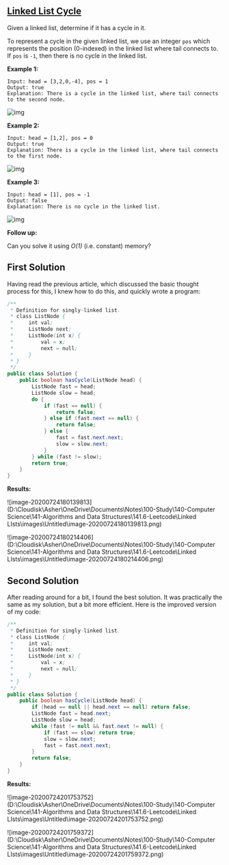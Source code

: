 ## [Linked List Cycle](https://leetcode.com/explore/learn/card/linked-list/214/two-pointer-technique/1212/)

Given a linked list, determine if it has a cycle in it.

To represent a cycle in the given linked list, we use an integer `pos` which represents the position (0-indexed) in the linked list where tail connects to. If `pos` is `-1`, then there is no cycle in the linked list.

 

**Example 1:**

```
Input: head = [3,2,0,-4], pos = 1
Output: true
Explanation: There is a cycle in the linked list, where tail connects to the second node.
```

![img](https://assets.leetcode.com/uploads/2018/12/07/circularlinkedlist.png)

**Example 2:**

```
Input: head = [1,2], pos = 0
Output: true
Explanation: There is a cycle in the linked list, where tail connects to the first node.
```

![img](https://assets.leetcode.com/uploads/2018/12/07/circularlinkedlist_test2.png)

**Example 3:**

```
Input: head = [1], pos = -1
Output: false
Explanation: There is no cycle in the linked list.
```

![img](https://assets.leetcode.com/uploads/2018/12/07/circularlinkedlist_test3.png)

 

**Follow up:**

Can you solve it using *O(1)* (i.e. constant) memory?

## First Solution

Having read the previous article, which discussed the basic thought process for this, I knew how to do this, and quickly wrote a program:

```java
/**
 * Definition for singly-linked list.
 * class ListNode {
 *     int val;
 *     ListNode next;
 *     ListNode(int x) {
 *         val = x;
 *         next = null;
 *     }
 * }
 */
public class Solution {
    public boolean hasCycle(ListNode head) {
        ListNode fast = head;
        ListNode slow = head;
        do {
            if (fast == null) {
                return false;
            } else if (fast.next == null) {
                return false;
            } else {
                fast = fast.next.next;
                slow = slow.next;
            }
        } while (fast != slow);
        return true;
    }
}
```

**Results:**

![image-20200724180139813](D:\Cloudisk\Asher\OneDrive\Documents\Notes\100-Study\140-Computer Science\141-Algorithms and Data Structures\141.6-Leetcode\Linked LIsts\images\Untitled\image-20200724180139813.png)

![image-20200724180214406](D:\Cloudisk\Asher\OneDrive\Documents\Notes\100-Study\140-Computer Science\141-Algorithms and Data Structures\141.6-Leetcode\Linked LIsts\images\Untitled\image-20200724180214406.png)

## Second Solution

After reading around for a bit, I found the best solution. It was practically the same as my solution, but a bit more efficient. Here is the improved version of my code:

```java
/**
 * Definition for singly-linked list.
 * class ListNode {
 *     int val;
 *     ListNode next;
 *     ListNode(int x) {
 *         val = x;
 *         next = null;
 *     }
 * }
 */
public class Solution {
    public boolean hasCycle(ListNode head) {
        if (head == null || head.next == null) return false;
        ListNode fast = head.next;
        ListNode slow = head;
        while (fast != null && fast.next != null) {
            if (fast == slow) return true;
            slow = slow.next;
            fast = fast.next.next;
        }
        return false;
    }
}
```

**Results:**

![image-20200724201753752](D:\Cloudisk\Asher\OneDrive\Documents\Notes\100-Study\140-Computer Science\141-Algorithms and Data Structures\141.6-Leetcode\Linked LIsts\images\Untitled\image-20200724201753752.png)

![image-20200724201759372](D:\Cloudisk\Asher\OneDrive\Documents\Notes\100-Study\140-Computer Science\141-Algorithms and Data Structures\141.6-Leetcode\Linked LIsts\images\Untitled\image-20200724201759372.png)


